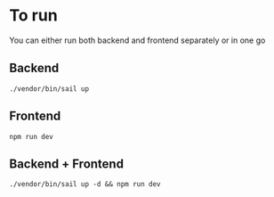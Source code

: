 # To run
You can either run both backend and frontend separately or in one go
## Backend
`./vendor/bin/sail up`
## Frontend
`npm run dev`
## Backend + Frontend
`./vendor/bin/sail up -d && npm run dev`
